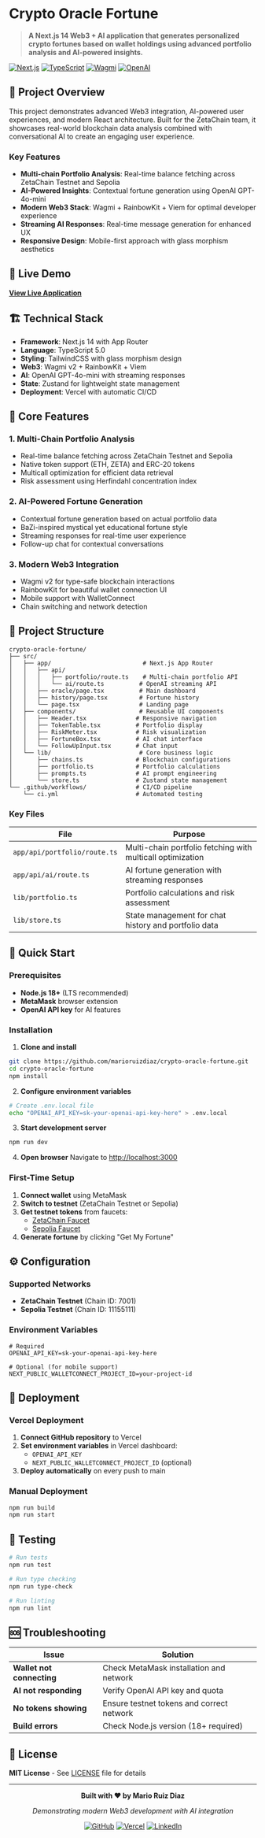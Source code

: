 # Crypto Oracle Fortune

> **A Next.js 14 Web3 + AI application that generates personalized crypto fortunes based on wallet holdings using advanced portfolio analysis and AI-powered insights.**

[![Next.js](https://img.shields.io/badge/Next.js-14-black?style=flat-square&logo=next.js)](https://nextjs.org/)
[![TypeScript](https://img.shields.io/badge/TypeScript-5.0-blue?style=flat-square&logo=typescript)](https://www.typescriptlang.org/)
[![Wagmi](https://img.shields.io/badge/Wagmi-v2-orange?style=flat-square)](https://wagmi.sh/)
[![OpenAI](https://img.shields.io/badge/OpenAI-GPT--4o--mini-green?style=flat-square)](https://openai.com/)

## 🎯 Project Overview

This project demonstrates advanced Web3 integration, AI-powered user experiences, and modern React architecture. Built for the ZetaChain team, it showcases real-world blockchain data analysis combined with conversational AI to create an engaging user experience.

### Key Features
- **Multi-chain Portfolio Analysis**: Real-time balance fetching across ZetaChain Testnet and Sepolia
- **AI-Powered Insights**: Contextual fortune generation using OpenAI GPT-4o-mini
- **Modern Web3 Stack**: Wagmi + RainbowKit + Viem for optimal developer experience
- **Streaming AI Responses**: Real-time message generation for enhanced UX
- **Responsive Design**: Mobile-first approach with glass morphism aesthetics

## 🚀 Live Demo

**[View Live Application](https://crypto-oracle-fortune.vercel.app)**

## 🏗️ Technical Stack

- **Framework**: Next.js 14 with App Router
- **Language**: TypeScript 5.0
- **Styling**: TailwindCSS with glass morphism design
- **Web3**: Wagmi v2 + RainbowKit + Viem
- **AI**: OpenAI GPT-4o-mini with streaming responses
- **State**: Zustand for lightweight state management
- **Deployment**: Vercel with automatic CI/CD

## 🎯 Core Features

### 1. **Multi-Chain Portfolio Analysis**
- Real-time balance fetching across ZetaChain Testnet and Sepolia
- Native token support (ETH, ZETA) and ERC-20 tokens
- Multicall optimization for efficient data retrieval
- Risk assessment using Herfindahl concentration index

### 2. **AI-Powered Fortune Generation**
- Contextual fortune generation based on actual portfolio data
- BaZi-inspired mystical yet educational fortune style
- Streaming responses for real-time user experience
- Follow-up chat for contextual conversations

### 3. **Modern Web3 Integration**
- Wagmi v2 for type-safe blockchain interactions
- RainbowKit for beautiful wallet connection UI
- Mobile support with WalletConnect
- Chain switching and network detection

## 📁 Project Structure

```
crypto-oracle-fortune/
├── src/
│   ├── app/                          # Next.js App Router
│   │   ├── api/
│   │   │   ├── portfolio/route.ts    # Multi-chain portfolio API
│   │   │   └── ai/route.ts          # OpenAI streaming API
│   │   ├── oracle/page.tsx          # Main dashboard
│   │   ├── history/page.tsx         # Fortune history
│   │   └── page.tsx                 # Landing page
│   ├── components/                  # Reusable UI components
│   │   ├── Header.tsx              # Responsive navigation
│   │   ├── TokenTable.tsx          # Portfolio display
│   │   ├── RiskMeter.tsx           # Risk visualization
│   │   ├── FortuneBox.tsx          # AI chat interface
│   │   └── FollowUpInput.tsx       # Chat input
│   └── lib/                         # Core business logic
│       ├── chains.ts               # Blockchain configurations
│       ├── portfolio.ts            # Portfolio calculations
│       ├── prompts.ts              # AI prompt engineering
│       └── store.ts                # Zustand state management
└── .github/workflows/              # CI/CD pipeline
    └── ci.yml                      # Automated testing
```

### Key Files

| File | Purpose |
|------|---------|
| `app/api/portfolio/route.ts` | Multi-chain portfolio fetching with multicall optimization |
| `app/api/ai/route.ts` | AI fortune generation with streaming responses |
| `lib/portfolio.ts` | Portfolio calculations and risk assessment |
| `lib/store.ts` | State management for chat history and portfolio data |

## 🚀 Quick Start

### Prerequisites
- **Node.js 18+** (LTS recommended)
- **MetaMask** browser extension
- **OpenAI API key** for AI features

### Installation

1. **Clone and install**
```bash
git clone https://github.com/marioruizdiaz/crypto-oracle-fortune.git
cd crypto-oracle-fortune
npm install
```

2. **Configure environment variables**
```bash
# Create .env.local file
echo "OPENAI_API_KEY=sk-your-openai-api-key-here" > .env.local
```

3. **Start development server**
```bash
npm run dev
```

4. **Open browser**
Navigate to [http://localhost:3000](http://localhost:3000)

### First-Time Setup

1. **Connect wallet** using MetaMask
2. **Switch to testnet** (ZetaChain Testnet or Sepolia)
3. **Get testnet tokens** from faucets:
   - [ZetaChain Faucet](https://cloud.google.com/application/web3/faucet/zetachain/testnet)
   - [Sepolia Faucet](https://faucet.circle.com/)
4. **Generate fortune** by clicking "Get My Fortune"

## ⚙️ Configuration

### Supported Networks
- **ZetaChain Testnet** (Chain ID: 7001)
- **Sepolia Testnet** (Chain ID: 11155111)

### Environment Variables
```env
# Required
OPENAI_API_KEY=sk-your-openai-api-key-here

# Optional (for mobile support)
NEXT_PUBLIC_WALLETCONNECT_PROJECT_ID=your-project-id
```

## 🚀 Deployment

### Vercel Deployment
1. **Connect GitHub repository** to Vercel
2. **Set environment variables** in Vercel dashboard:
   - `OPENAI_API_KEY`
   - `NEXT_PUBLIC_WALLETCONNECT_PROJECT_ID` (optional)
3. **Deploy automatically** on every push to main

### Manual Deployment
```bash
npm run build
npm run start
```

## 🧪 Testing

```bash
# Run tests
npm run test

# Run type checking
npm run type-check

# Run linting
npm run lint
```

## 🆘 Troubleshooting

| Issue | Solution |
|-------|----------|
| **Wallet not connecting** | Check MetaMask installation and network |
| **AI not responding** | Verify OpenAI API key and quota |
| **No tokens showing** | Ensure testnet tokens and correct network |
| **Build errors** | Check Node.js version (18+ required) |

## 📄 License

**MIT License** - See [LICENSE](LICENSE) file for details

---

<div align="center">

**Built with ❤️ by Mario Ruiz Diaz**

*Demonstrating modern Web3 development with AI integration*

[![GitHub](https://img.shields.io/badge/GitHub-Repository-black?style=flat-square&logo=github)](https://github.com/marioruizdiaz/crypto-oracle-fortune)
[![Vercel](https://img.shields.io/badge/Vercel-Deployed-black?style=flat-square&logo=vercel)](https://crypto-oracle-fortune.vercel.app)
[![LinkedIn](https://img.shields.io/badge/LinkedIn-Connect-blue?style=flat-square&logo=linkedin)](https://linkedin.com/in/marioruizdiaz)

</div>